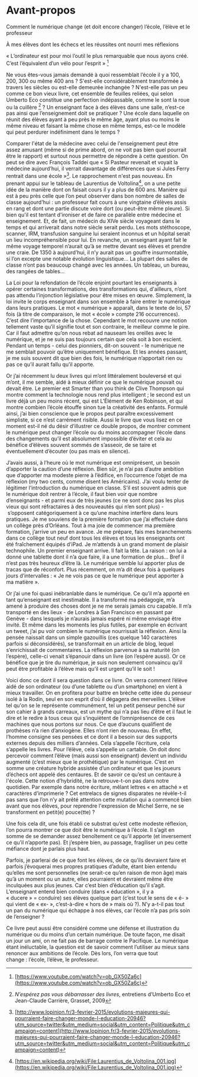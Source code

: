 # Avant-propos

Comment le numérique change (et doit encore changer) l’école, l’élève et le professeur

À mes élèves dont les échecs et les réussites ont nourri mes réflexions

« L’ordinateur est pour moi l’outil le plus remarquable que nous ayons créé. C’est l’équivalent d’un vélo pour l’esprit » [^1]


Ne vous êtes-vous jamais demandé à quoi ressemblait l’école il y a 100, 200, 300 ou même 400 ans ? S'est-elle considérablement transformée à travers les siècles ou est-elle demeurée inchangée ? N'est-elle pas un peu comme ce bon vieux livre, cet ensemble de feuilles reliées, qui selon Umberto Eco constitue une perfection indépassable, comme le sont la roue ou la cuillère [^2] ? Un enseignant face à des élèves dans une salle, n’est-ce pas ainsi que l’enseignement doit se pratiquer ? Une école dans laquelle on réunit des élèves ayant à peu près le même âge, ayant plus ou moins le même niveau et faisant la même chose en même temps, est-ce le modèle qui peut perdurer indéfiniment dans le temps ?

Comparer l'état de la médecine avec celui de l'enseignement peut être assez amusant (même si de prime abord, on ne voit pas bien quel pourrait être le rapport) et surtout nous permettre de répondre à cette question. On peut se dire avec François Taddei que « Si Pasteur revenait et voyait la médecine aujourd’hui, il verrait davantage de différences que si Jules Ferry rentrait dans une école »[^3]. Le rapprochement n'est pas nouveau. En prenant appui sur le tableau de Laurentius de Voltolina[^4], on a une petite idée de la manière dont on faisait cours il y a plus de 600 ans. Manière qui est à peu près celle que l’on peut observer dans bon nombre de salles de classe aujourd’hui : un professeur fait cours à une vingtaine d’élèves assis en rang et dont une partie discute voire dort (ou peut-être même pleure). Si bien qu'il est tentant d'ironiser et de faire ce parallèle entre médecine et enseignement. Et, de fait, un médecin du XIVe siècle voyageant dans le temps et qui arriverait dans notre siècle serait perdu. Les mots stéthoscope, scanner, IRM, transfusion sanguine lui seraient inconnus et un hôpital serait un lieu incompréhensible pour lui. En revanche, un enseignant ayant fait le même voyage temporel n’aurait qu’à se mettre devant ses élèves et prendre une craie. De 1350 à aujourd’hui, il n’y aurait pas un gouffre insurmontable, si l’on excepte une notable évolution linguistique... La plupart des salles de classe n’ont pas beaucoup changé avec les années. Un tableau, un bureau, des rangées de tables…

La Loi pour la refondation de l’école enjoint pourtant les enseignants à opérer certaines transformations, des transformations qui, d'ailleurs, n’ont pas attendu l’injonction législative pour être mises en œuvre. Simplement, la loi invite le corps enseignant dans son ensemble à faire entrer le numérique dans leurs pratiques. Le mot « numérique » apparaît, dans le texte de loi, 57 fois (à titre de comparaison, le mot « école » compte 216 occurrences). C’est dire l’importance de la chose. Cependant le mot recouvre une notion tellement vaste qu’il signifie tout et son contraire, le meilleur comme le pire. Car il faut admettre qu’on nous rebat ad nauseam les oreilles avec le numérique, et je ne suis pas toujours certain que cela soit à bon escient. Pendant un temps - celui des pionniers, dit-on souvent - le numérique ne me semblait pouvoir qu’être uniquement bénéfique. Et les années passant, je me suis souvent dit que bien des fois, le numérique n’apportait rien ou pas ce qu’il aurait fallu qu’il apporte.

Or j’ai récemment lu deux livres qui m’ont littéralement bouleversé et qui m’ont, il me semble, aidé à mieux définir ce que le numérique pouvait ou devait être. Le premier est Smarter than you think de Clive Thompson qui montre comment la technologie nous rend plus intelligent ; le second est un livre déjà un peu moins récent, qui est L’Élément de Ken Robinson, et qui montre combien l’école étouffe sinon tue la créativité des enfants. Formulé ainsi, j’ai bien conscience que le propos peut paraître excessivement simpliste, si ce n’est carrément risible. Aussi le livre que vous lisez en ce moment est-il né du désir d’illustrer ce double propos, de montrer comment le numérique peut changer l’école ou du moins accompagner l’école dans des changements qu’il est absolument impossible d’éviter et cela au bénéfice d’élèves souvent sommés de s’asseoir, de se taire et éventuellement d’écouter (ou pas mais en silence).

J’avais aussi, à l’heure où le mot numérique est omniprésent, un besoin d’apporter la caution d’une réflexion. Bien sûr, je n’ai pas d’autre ambition que d’apporter ma modeste pierre à l’édifice, en l’occurrence l’objet de ma réflexion (my two cents, comme disent les Américains). J’ai voulu tenter de légitimer l’introduction du numérique en classe. S’il est souvent admis que le numérique doit rentrer à l’école, il faut bien voir que nombre d’enseignants - et parmi eux de très jeunes (ce ne sont donc pas les plus vieux qui sont réfractaires à des nouveautés qui n’en sont plus) - s’opposent catégoriquement à ce qu’une machine interfère dans leurs pratiques. Je me souviens de la première formation que j’ai effectuée dans un collège près d’Orléans. Tout à ma joie de commencer ma première formation, j’arrive un peu en avance. Je me prépare, fais mes branchements dans ce collège tout neuf dont tous les élèves et tous les enseignants ont été fraîchement équipés d’iPad. Je m’attends à un grand moment de plaisir technophile. Un premier enseignant arrive. Il fait la tête. La raison : on lui a donné une tablette dont il n’a que faire, il a une formation de plus… Bref il n’est pas très heureux d’être là. Le numérique semble lui apporter plus de tracas que de réconfort. Plus récemment, on m’a dit deux fois à quelques jours d’intervalles : « Je ne vois pas ce que le numérique peut apporter à ma matière ».

Or j’ai une foi quasi inébranlable dans le numérique. Ce qu’il m’a apporté en tant qu’enseignant est inestimable. Il a transformé ma pédagogie, m’a amené à produire des choses dont je ne me serais jamais cru capable. Il m’a transporté en des lieux - de Londres à San Francisco en passant par Genève - dans lesquels je n’aurais jamais espéré ni même envisagé être invité. Et même dans les moments les plus futiles, par exemple en écrivant un tweet, j’ai pu voir combien le numérique nourrissait la réflexion. Ainsi la pensée naissait dans un simple gazouillis (ces quelque 140 caractères parfois si déconsidérés), se transformait en un article de blog, lequel s’enrichissait de commentaires. La réflexion parvenue à sa maturité (on l’espère), celle-ci venait s’épanouir dans un livre (on l’espère aussi). Or ce bénéfice que je tire du numérique, je suis non seulement convaincu qu’il peut être profitable à l’élève mais qu’il est urgent qu’il le soit !

Voici donc ce dont il sera question dans ce livre. On verra comment l’élève aidé de son ordinateur (ou d’une tablette ou d’un smartphone) en vient à mieux travailler. On en profitera pour battre en brèche cette idée du penseur isolé à la Rodin, seul en son esprit d’où il dégagera des merveilles. L’élève tel qu'on se le représente communément, tel un petit penseur penché sur son cahier à grands carreaux, est un mythe qui n’a pas lieu d’être et il faut le dire et le redire à tous ceux qui s’inquiètent de l’omniprésence de ces machines que nous portons sur nous. Ce que d’aucuns qualifient de prothèses n’a rien d’anxiogène. Elles n’ont rien de nouveau. En effet, l’homme consigne ses pensées et ce dont il a besoin sur des supports externes depuis des milliers d’années. Cela s’appelle l’écriture, cela s’appelle les livres. Pour l’élève, cela s’appelle un cartable. On doit donc percevoir comment l’élève (mais aussi son enseignant) devient un individu augmenté (c’est mieux que le prothétique) par le numérique. C’est en somme une créature hybride assistée d’un ordinateur et que les joueurs d’échecs ont appelé des centaures. Et de savoir ce qu’est un centaure à l'école. Cette notion d’hybridité, ne la retrouve-t-on pas dans notre quotidien. Par exemple dans notre écriture, mêlant lettres « en attaché » et caractères d’imprimerie ? Cet entrelacs de signes disparates ne révèle-t-il pas sans que l’on n’y ait prêté attention cette mutation qui a commencé bien avant que nos élèves, pour reprendre l'expression de Michel Serre, ne se transforment en petit(e) pouce(tte) ?

Une fois cela dit, une fois établi ce substrat qu’est cette modeste réflexion, l’on pourra montrer ce que doit être le numérique à l’école. Il s’agit en somme de se demander assez benoîtement ce qu’il apporte (et inversement ce qu’il n’apporte pas). Et j’espère bien, au passage, fragiliser un peu cette méfiance dont je parlais plus haut.

Parfois, je parlerai de ce que font les élèves, de ce qu’ils devraient faire et parfois j’évoquerai mes propres pratiques d’adulte, étant bien entendu qu’elles me sont personnelles (ne serait-ce qu’en raison de mon âge) mais qu’à un moment ou un autre, elles pourraient et devraient même être inculquées aux plus jeunes. Car c’est bien d’éducation qu’il s’agit. L’enseignant entend bien conduire (dans « éducation », il y a « ducere » = conduire) ses élèves quelque part (c’est tout le sens de « é- » qui vient de « ex- », c’est-à-dire « hors de » mais où ?). N’y a-t-il pas tout un pan du numérique qui échappe à nos élèves, car l’école n’a pas pris soin de l’enseigner ?

Ce livre peut aussi être considéré comme une défense et illustration du numérique ou du moins d’un certain numérique. De toute façon, me disait un jour un ami, on ne fait pas de barrage contre le Pacifique. Le numérique étant inéluctable, la question est de savoir comment l’utiliser au mieux sans renoncer aux ambitions de l’école. Dès lors, l’on verra que tout change : l’école, l’élève, le professeur.

[^1]: [https://www.youtube.com/watch?v=ob_GX50Za6c](https://www.youtube.com/watch?v=ob_GX50Za6c)
[^2]: _N’espérez pas vous débarrasser des livres_, entretiens d’Umberto Eco et Jean-Claude Carrière, Grasset, 2009
[^3]: [http://www.lopinion.fr/3-fevrier-2015/evolutions-majeures-qui-pourraient-faire-changer-monde-l-education-20946?utm_source=twitter&utm_medium=social&utm_content=Politique&utm_campaign=content](http://www.lopinion.fr/3-fevrier-2015/evolutions-majeures-qui-pourraient-faire-changer-monde-l-education-20946?utm_source=twitter&utm_medium=social&utm_content=Politique&utm_campaign=content)
[^4]:[https://en.wikipedia.org/wiki/File:Laurentius_de_Voltolina_001.jpg](https://en.wikipedia.org/wiki/File:Laurentius_de_Voltolina_001.jpg)

